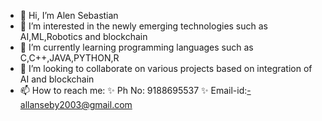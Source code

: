 - 👋 Hi, I’m Alen Sebastian
- 👀 I’m interested in the newly emerging technologies such as AI,ML,Robotics and blockchain
- 🌱 I’m currently learning programming languages such as C,C++,JAVA,PYTHON,R
- 💞️ I’m looking to collaborate on various projects based on integration of AI and blockchain
- 📫 How to reach me: 
     ✨ Ph No: 9188695537
     ✨ Email-id:-allanseby2003@gmail.com

<!---
ALEN2002-py/ALEN2002-py is a ✨ special ✨ repository because its `README.md` (this file) appears on your GitHub profile.
You can click the Preview link to take a look at your changes.
--->
